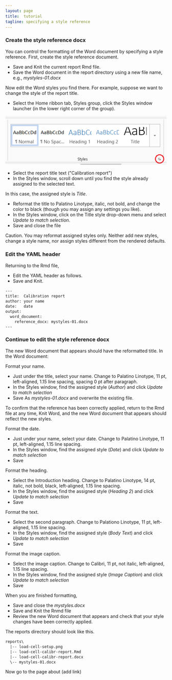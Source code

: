 ```yaml
---
layout: page
title:  tutorial
tagline: specifying a style reference
---
```


### Create the style reference docx 

You can control the formatting of the Word document by specifying a style reference. First, create the style reference document. 

- Save and Knit the current report Rmd file. 
- Save the Word document in the report directory using a new file name, e.g., *mystyles-01.docx* 

Now edit the Word styles you find there. For example, suppose we want to change the style of the report title. 

- Select the Home ribbon tab, Styles group, click the Styles window launcher (in the lower right corner of the group). 

![](../assets/images/styles-bar-02.png) 


- Select the report title text ("Calibration report") 
- In the Styles window, scroll down until you find the style already assigned to the selected text. 

In this case, the assigned style is *Title*. 

- Reformat the title to Palatino Linotype, italic, not bold, and change the color to black (though you may assign any settings you like). 
- In the Styles window, click on the Title style drop-down menu and select *Update to match selection*. 
- Save and close the file

Caution. You may reformat assigned styles only. Neither add new styles, change a style name, nor assign styles different from the rendered defaults. 


### Edit the YAML header 

Returning to the Rmd file, 

- Edit the YAML header as follows. 
- Save and Knit. 

```
---
title:  Calibration report
author: your name
date:   date
output:
  word_document:
    reference_docx: mystyles-01.docx
---
```


### Continue to edit the style reference docx  


The new Word document that appears should have the reformatted title. In the Word document: 

Format your name. 

- Just under the title, select your name. Change to Palatino Linotype, 11 pt, left-aligned, 1.15 line spacing, spacing 0 pt after paragraph. 
- In the Styles window, find the assigned style (*Author*) and click *Update to match selection* 
- Save As *mystyles-01.docx* and overwrite the existing file. 

To confirm that the reference has been correctly applied, return to the Rmd file at any time, Knit Word, and the new Word document that appears should reflect the new styles. 

Format the date. 

- Just under your name, select your date. Change to Palatino Linotype, 11 pt, left-aligned, 1.15 line spacing. 
- In the Styles window, find the assigned style (*Date*) and click *Update  to match selection* 
- Save 

Format the heading. 

- Select the Introduction heading. Change to Palatino Linotype, 14 pt, italic, not bold, black, left-aligned, 1.15 line spacing. 
- In the Styles window, find the assigned style (*Heading 2*) and click *Update to match selection* 
- Save 

Format the text.

- Select the second paragraph. Change to Palationo Linotype, 11 pt, left-aligned, 1.15 line spacing. 
- In the Styles window, find the assigned style (*Body Text*) and click *Update to match selection* 
- Save 

Format the image caption.

- Select the image caption. Change to Calibri, 11 pt, not italic, left-aligned, 1.15 line spacing. 
- In the Styles window, find the assigned style (*Image Caption*) and click *Update to match selection* 
- Save 

When you are finished formatting, 

- Save and close the *mystyles.docx* 
- Save and Knit the Rnmd file 
- Review the new Word document that appears and check that your style changes have been correctly applied. 

The reports directory should look like this. 

```
reports\
  |-- load-cell-setup.png
  |-- load-cell-calibr-report.Rmd 
  |-- load-cell-calibr-report.docx
  \-- mystyles-01.docx
```




Now go to the page about (add link)










